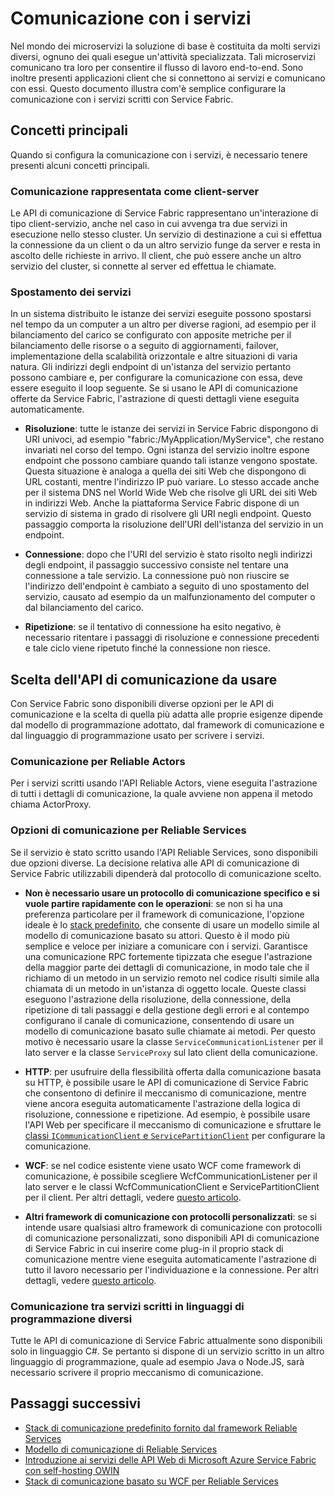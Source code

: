 <properties
   pageTitle="Microsoft Azure Service Fabric - Come comunicare con i servizi"
   description="Questo articolo illustra come connettersi e comunicare con i servizi nelle applicazioni di Service Fabric."
   services="service-fabric"
   documentationCenter=".net"
   authors="kunaldsingh"
   manager="timlt"
   editor=""/>

<tags
   ms.service="service-fabric"
   ms.devlang="dotnet"
   ms.topic="article"
   ms.tgt_pltfrm="NA"
   ms.workload="NA"
   ms.date="04/29/2015"
   ms.author="kunalds"/>


# Comunicazione con i servizi
Nel mondo dei microservizi la soluzione di base è costituita da molti servizi diversi, ognuno dei quali esegue un'attività specializzata. Tali microservizi comunicano tra loro per consentire il flusso di lavoro end-to-end. Sono inoltre presenti applicazioni client che si connettono ai servizi e comunicano con essi. Questo documento illustra com'è semplice configurare la comunicazione con i servizi scritti con Service Fabric.

## Concetti principali
Quando si configura la comunicazione con i servizi, è necessario tenere presenti alcuni concetti principali.
### Comunicazione rappresentata come client-server
Le API di comunicazione di Service Fabric rappresentano un'interazione di tipo client-servizio, anche nel caso in cui avvenga tra due servizi in esecuzione nello stesso cluster. Un servizio di destinazione a cui si effettua la connessione da un client o da un altro servizio funge da server e resta in ascolto delle richieste in arrivo. Il client, che può essere anche un altro servizio del cluster, si connette al server ed effettua le chiamate.
### Spostamento dei servizi
In un sistema distribuito le istanze dei servizi eseguite possono spostarsi nel tempo da un computer a un altro per diverse ragioni, ad esempio per il bilanciamento del carico se configurato con apposite metriche per il bilanciamento delle risorse o a seguito di aggiornamenti, failover, implementazione della scalabilità orizzontale e altre situazioni di varia natura. Gli indirizzi degli endpoint di un'istanza del servizio pertanto possono cambiare e, per configurare la comunicazione con essa, deve essere eseguito il loop seguente. Se si usano le API di comunicazione offerte da Service Fabric, l'astrazione di questi dettagli viene eseguita automaticamente.

* **Risoluzione**: tutte le istanze dei servizi in Service Fabric dispongono di URI univoci, ad esempio "fabric:/MyApplication/MyService", che restano invariati nel corso del tempo. Ogni istanza del servizio inoltre espone endpoint che possono cambiare quando tali istanze vengono spostate. Questa situazione è analoga a quella dei siti Web che dispongono di URL costanti, mentre l'indirizzo IP può variare. Lo stesso accade anche per il sistema DNS nel World Wide Web che risolve gli URL dei siti Web in indirizzi Web. Anche la piattaforma Service Fabric dispone di un servizio di sistema in grado di risolvere gli URI negli endpoint. Questo passaggio comporta la risoluzione dell'URI dell'istanza del servizio in un endpoint.

* **Connessione**: dopo che l'URI del servizio è stato risolto negli indirizzi degli endpoint, il passaggio successivo consiste nel tentare una connessione a tale servizio. La connessione può non riuscire se l'indirizzo dell'endpoint è cambiato a seguito di uno spostamento del servizio, causato ad esempio da un malfunzionamento del computer o dal bilanciamento del carico.

* **Ripetizione**: se il tentativo di connessione ha esito negativo, è necessario ritentare i passaggi di risoluzione e connessione precedenti e tale ciclo viene ripetuto finché la connessione non riesce.

## Scelta dell'API di comunicazione da usare
Con Service Fabric sono disponibili diverse opzioni per le API di comunicazione e la scelta di quella più adatta alle proprie esigenze dipende dal modello di programmazione adottato, dal framework di comunicazione e dal linguaggio di programmazione usato per scrivere i servizi.
### Comunicazione per Reliable Actors
Per i servizi scritti usando l'API Reliable Actors, viene eseguita l'astrazione di tutti i dettagli di comunicazione, la quale avviene non appena il metodo chiama ActorProxy.

### Opzioni di comunicazione per Reliable Services
Se il servizio è stato scritto usando l'API Reliable Services, sono disponibili due opzioni diverse. La decisione relativa alle API di comunicazione di Service Fabric utilizzabili dipenderà dal protocollo di comunicazione scelto.

* **Non è necessario usare un protocollo di comunicazione specifico e si vuole partire rapidamente con le operazioni**: se non si ha una preferenza particolare per il framework di comunicazione, l'opzione ideale è lo [stack predefinito](service-fabric-reliable-services-communication-default.md), che consente di usare un modello simile al modello di comunicazione basato su attori. Questo è il modo più semplice e veloce per iniziare a comunicare con i servizi. Garantisce una comunicazione RPC fortemente tipizzata che esegue l'astrazione della maggior parte dei dettagli di comunicazione, in modo tale che il richiamo di un metodo in un servizio remoto nel codice risulti simile alla chiamata di un metodo in un'istanza di oggetto locale. Queste classi eseguono l'astrazione della risoluzione, della connessione, della ripetizione di tali passaggi e della gestione degli errori e al contempo configurano il canale di comunicazione, consentendo di usare un modello di comunicazione basato sulle chiamate ai metodi. Per questo motivo è necessario usare la classe `ServiceCommunicationListener` per il lato server e la classe `ServiceProxy` sul lato client della comunicazione.

* **HTTP**: per usufruire della flessibilità offerta dalla comunicazione basata su HTTP, è possibile usare le API di comunicazione di Service Fabric che consentono di definire il meccanismo di comunicazione, mentre viene ancora eseguita automaticamente l'astrazione della logica di risoluzione, connessione e ripetizione. Ad esempio, è possibile usare l'API Web per specificare il meccanismo di comunicazione e sfruttare le [classi `ICommunicationClient` e `ServicePartitionClient`](service-fabric-reliable-services-communication.md) per configurare la comunicazione.
* **WCF**: se nel codice esistente viene usato WCF come framework di comunicazione, è possibile scegliere WcfCommunicationListener per il lato server e le classi WcfCommunicationClient e ServicePartitionClient per il client. Per altri dettagli, vedere [questo articolo](service-fabric-reliable-services-communication-wcf.md).

* **Altri framework di comunicazione con protocolli personalizzati**: se si intende usare qualsiasi altro framework di comunicazione con protocolli di comunicazione personalizzati, sono disponibili API di comunicazione di Service Fabric in cui inserire come plug-in il proprio stack di comunicazione mentre viene eseguita automaticamente l'astrazione di tutto il lavoro necessario per l'individuazione e la connessione. Per altri dettagli, vedere [questo articolo](service-fabric-reliable-services-communication.md).

### Comunicazione tra servizi scritti in linguaggi di programmazione diversi
Tutte le API di comunicazione di Service Fabric attualmente sono disponibili solo in linguaggio C#. Se pertanto si dispone di un servizio scritto in un altro linguaggio di programmazione, quale ad esempio Java o Node.JS, sarà necessario scrivere il proprio meccanismo di comunicazione.

## Passaggi successivi
* [Stack di comunicazione predefinito fornito dal framework Reliable Services](service-fabric-reliable-services-communication-default.md)
* [Modello di comunicazione di Reliable Services](service-fabric-reliable-services-communication.md)
* [Introduzione ai servizi delle API Web di Microsoft Azure Service Fabric con self-hosting OWIN](service-fabric-reliable-services-communication-webapi.md)
* [Stack di comunicazione basato su WCF per Reliable Services](service-fabric-reliable-services-communication-wcf.md)
 

<!---HONumber=August15_HO6-->